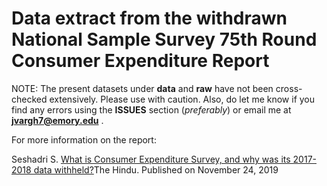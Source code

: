 # Data extract from the withdrawn National Sample Survey 75th Round Consumer Expenditure Report

NOTE: The present datasets under **data** and **raw** have not been cross-checked extensively. Please use with caution. Also, do let me know if you find any errors using the **ISSUES** section (*preferably*) or email me at **jvargh7@emory.edu** .      


For more information on the report:    

Seshadri S. [What is Consumer Expenditure Survey, and why was its 2017-2018 data withheld?](https://www.thehindu.com/business/Economy/what-is-consumer-expenditure-survey-and-why-was-its-2017-2018-data-withheld/article30063708.ece)The Hindu. Published on November 24, 2019     
